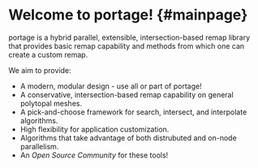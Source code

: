 # Welcome to portage!   {#mainpage}

portage is a hybrid parallel, extensible,
intersection-based remap library that
provides basic remap capability and methods from which one can create a custom
remap.

We aim to provide:
- A modern, modular design - use all or part of portage!
- A conservative, intersection-based remap capability on general polytopal
meshes.
- A pick-and-choose framework for search, intersect, and interpolate algorithms.
- High flexibility for application customization.
- Algorithms that take advantage of both distrubuted and on-node parallelism.
- An _Open Source Community_ for these tools!


